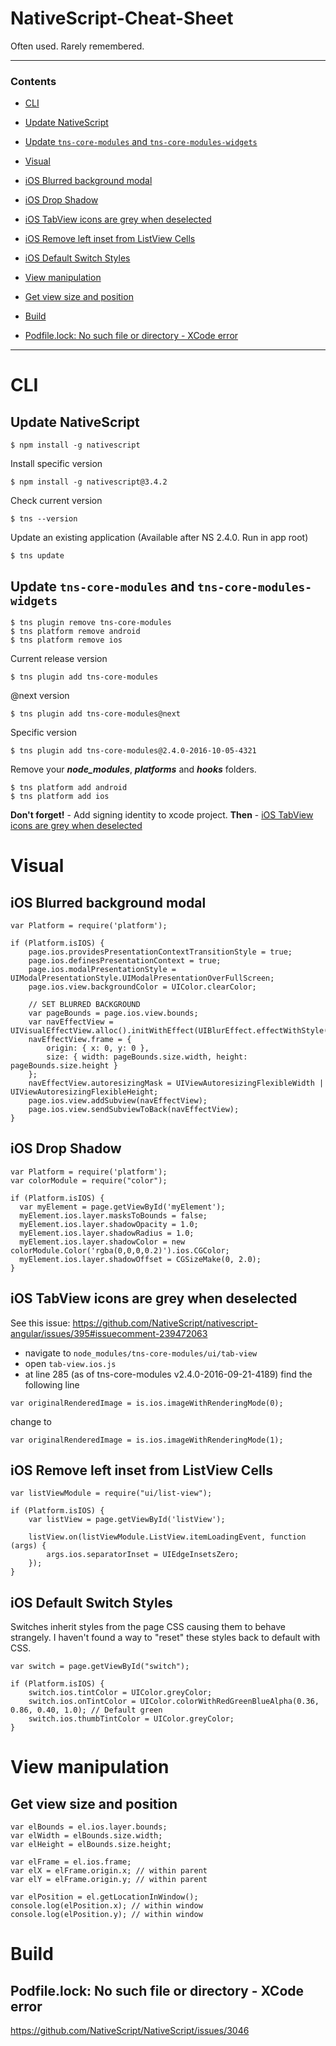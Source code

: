# NativeScript-Cheat-Sheet
Often used. Rarely remembered.

---

### Contents

* [CLI](#cli)
 * [Update NativeScript](#update-nativescript)
 * [Update `tns-core-modules` and `tns-core-modules-widgets`](#update-tns-core-modules-and-tns-core-modules-widgets)

* [Visual](#visual)
 * [iOS Blurred background modal](#ios-blurred-background-modal)
 * [iOS Drop Shadow](#ios-drop-shadow)
 * [iOS TabView icons are grey when deselected](#ios-tabview-icons-are-grey-when-deselected)
 * [iOS Remove left inset from ListView Cells](#ios-remove-left-inset-from-listview-cells)
 * [iOS Default Switch Styles](#ios-default-switch-styles)
 
* [View manipulation](#view-manipulation)
 * [Get view size and position](#get-view-size-and-position)
 
* [Build](#build)
 * [Podfile.lock: No such file or directory - XCode error](#podfilelock-no-such-file-or-directory---xcode-error)

---

# CLI

Update NativeScript
---

```
$ npm install -g nativescript
```

Install specific version
```
$ npm install -g nativescript@3.4.2
```

Check current version
```
$ tns --version
```

Update an existing application (Available after NS 2.4.0. Run in app root)

```
$ tns update
```

Update `tns-core-modules` and `tns-core-modules-widgets`
---

```
$ tns plugin remove tns-core-modules
$ tns platform remove android
$ tns platform remove ios
```
Current release version
```
$ tns plugin add tns-core-modules
```
@next version
```
$ tns plugin add tns-core-modules@next
```
Specific version
```
$ tns plugin add tns-core-modules@2.4.0-2016-10-05-4321
```
Remove your _**node_modules**_, _**platforms**_ and _**hooks**_ folders.
```
$ tns platform add android
$ tns platform add ios
```

**Don't forget!** - Add signing identity to xcode project.
**Then** - [iOS TabView icons are grey when deselected](#ios-tabview-icons-are-grey-when-deselected)

# Visual

iOS Blurred background modal
---

```
var Platform = require('platform');

if (Platform.isIOS) {
    page.ios.providesPresentationContextTransitionStyle = true;
    page.ios.definesPresentationContext = true;
    page.ios.modalPresentationStyle = UIModalPresentationStyle.UIModalPresentationOverFullScreen;
    page.ios.view.backgroundColor = UIColor.clearColor;

    // SET BLURRED BACKGROUND
    var pageBounds = page.ios.view.bounds;
    var navEffectView = UIVisualEffectView.alloc().initWithEffect(UIBlurEffect.effectWithStyle(UIBlurEffectStyleLight));
    navEffectView.frame = {
        origin: { x: 0, y: 0 },
        size: { width: pageBounds.size.width, height: pageBounds.size.height }
    };
    navEffectView.autoresizingMask = UIViewAutoresizingFlexibleWidth | UIViewAutoresizingFlexibleHeight;
    page.ios.view.addSubview(navEffectView);
    page.ios.view.sendSubviewToBack(navEffectView);
}
```

iOS Drop Shadow
-----

```
var Platform = require('platform');
var colorModule = require("color");
  
if (Platform.isIOS) {
  var myElement = page.getViewById('myElement');
  myElement.ios.layer.masksToBounds = false;
  myElement.ios.layer.shadowOpacity = 1.0;
  myElement.ios.layer.shadowRadius = 1.0;
  myElement.ios.layer.shadowColor = new colorModule.Color('rgba(0,0,0,0.2)').ios.CGColor;
  myElement.ios.layer.shadowOffset = CGSizeMake(0, 2.0);
}
```

iOS TabView icons are grey when deselected
---

See this issue: https://github.com/NativeScript/nativescript-angular/issues/395#issuecomment-239472063

* navigate to `node_modules/tns-core-modules/ui/tab-view`
* open `tab-view.ios.js`
* at line 285 (as of tns-core-modules v2.4.0-2016-09-21-4189) find the following line
```
var originalRenderedImage = is.ios.imageWithRenderingMode(0);
```
change to
```
var originalRenderedImage = is.ios.imageWithRenderingMode(1);
```

iOS Remove left inset from ListView Cells
---

```
var listViewModule = require("ui/list-view");

if (Platform.isIOS) {
    var listView = page.getViewById('listView');

    listView.on(listViewModule.ListView.itemLoadingEvent, function (args) {
        args.ios.separatorInset = UIEdgeInsetsZero;
    });
}
```

iOS Default Switch Styles
---
Switches inherit styles from the page CSS causing them to behave strangely. I haven't found a way to "reset" these styles back to default with CSS.

```
var switch = page.getViewById("switch");

if (Platform.isIOS) {
    switch.ios.tintColor = UIColor.greyColor;
    switch.ios.onTintColor = UIColor.colorWithRedGreenBlueAlpha(0.36, 0.86, 0.40, 1.0); // Default green
    switch.ios.thumbTintColor = UIColor.greyColor;
}
```

# View manipulation

Get view size and position
---
```
var elBounds = el.ios.layer.bounds;
var elWidth = elBounds.size.width;
var elHeight = elBounds.size.height;

var elFrame = el.ios.frame;
var elX = elFrame.origin.x; // within parent
var elY = elFrame.origin.y; // within parent

var elPosition = el.getLocationInWindow();
console.log(elPosition.x); // within window
console.log(elPosition.y); // within window
```

# Build

Podfile.lock: No such file or directory - XCode error
---
https://github.com/NativeScript/NativeScript/issues/3046
